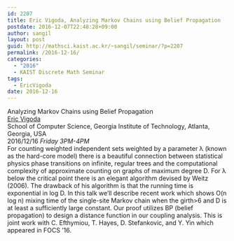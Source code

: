 ```yaml
---
id: 2207
title: Eric Vigoda, Analyzing Markov Chains using Belief Propagation
postdate: 2016-12-07T22:48:28+09:00
author: sangil
layout: post
guid: http://mathsci.kaist.ac.kr/~sangil/seminar/?p=2207
permalink: /2016-12-16/
categories:
  - "2016"
  - KAIST Discrete Math Seminar
tags:
  - EricVigoda
date: 2016-12-16
---
```

<div class="talk">
  Analyzing Markov Chains using Belief Propagation
</div>

<div class="speaker">
  <a href="http://www.cc.gatech.edu/home/vigoda/">Eric Vigoda</a><br /> School of Computer Science, Georgia Institute of Technology, Atlanta, Georgia, USA
</div>

<div class="date">
  2016/12/16 <em>Friday 3PM-4PM</em>
</div>

<div class="abstract">
  For counting weighted independent sets weighted by a parameter &lambda; (known as the hard-core model) there is a beautiful connection between statistical physics phase transitions on infinite, regular trees and the computational complexity of approximate counting on graphs of maximum degree D. For &lambda; below the critical point there is an elegant algorithm devised by Weitz (2006). The drawback of his algorithm is that the running time is exponential in log D. In this talk we&#8217;ll describe recent work which shows O(n log n) mixing time of the single-site Markov chain when the girth>6 and D is at least a sufficiently large constant. Our proof utilizes BP (belief propagation) to design a distance function in our coupling analysis. This is joint work with C. Efthymiou, T. Hayes, D. Stefankovic, and Y. Yin which appeared in FOCS &#8217;16.
</div>